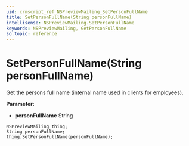 ```yaml
---
uid: crmscript_ref_NSPreviewMailing_SetPersonFullName
title: SetPersonFullName(String personFullName)
intellisense: NSPreviewMailing.SetPersonFullName
keywords: NSPreviewMailing, GetPersonFullName
so.topic: reference
---
```


# SetPersonFullName(String personFullName)

Get the persons full name (internal name used in clients for employees). 

**Parameter:** 
* **personFullName** String

```crmscript
NSPreviewMailing thing;
String personFullName;
thing.SetPersonFullName(personFullName);
```

